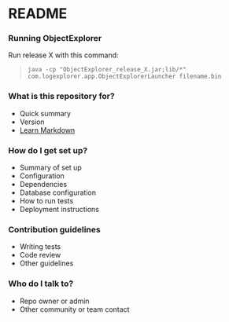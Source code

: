 # README #

### Running ObjectExplorer ###

Run release X with this command:
>     java -cp "ObjectExplorer_release_X.jar;lib/*" com.logexplorer.app.ObjectExplorerLauncher filename.bin

### What is this repository for? ###

* Quick summary
* Version
* [Learn Markdown](https://bitbucket.org/tutorials/markdowndemo)

### How do I get set up? ###

* Summary of set up
* Configuration
* Dependencies
* Database configuration
* How to run tests
* Deployment instructions

### Contribution guidelines ###

* Writing tests
* Code review
* Other guidelines

### Who do I talk to? ###

* Repo owner or admin
* Other community or team contact